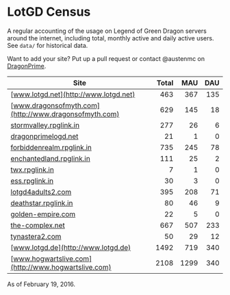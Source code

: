 # LotGD Census
A regular accounting of the usage on Legend of Green Dragon servers around the internet, including total, monthly active and daily active users. See `data/` for historical data.

Want to add your site? Put up a pull request or contact @austenmc on [DragonPrime](http://dragonprime.net).


Site | Total | MAU | DAU
--- | ---:| ---:| ---:
[www.lotgd.net](http://www.lotgd.net)|463|367|135
[www.dragonsofmyth.com](http://www.dragonsofmyth.com)|629|145|18
[stormvalley.rpglink.in](http://stormvalley.rpglink.in)|277|26|6
[dragonprimelogd.net](http://dragonprimelogd.net)|21|1|0
[forbiddenrealm.rpglink.in](http://forbiddenrealm.rpglink.in)|735|245|78
[enchantedland.rpglink.in](http://enchantedland.rpglink.in)|111|25|2
[twx.rpglink.in](http://twx.rpglink.in)|7|1|0
[ess.rpglink.in](http://ess.rpglink.in)|30|3|0
[lotgd4adults2.com](http://lotgd4adults2.com)|395|208|71
[deathstar.rpglink.in](http://deathstar.rpglink.in)|80|46|9
[golden-empire.com](http://golden-empire.com)|22|5|0
[the-complex.net](http://the-complex.net)|667|507|233
[tynastera2.com](http://tynastera2.com)|50|29|12
[www.lotgd.de](http://www.lotgd.de)|1492|719|340
[www.hogwartslive.com](http://www.hogwartslive.com)|2108|1299|340

As of February 19, 2016.
